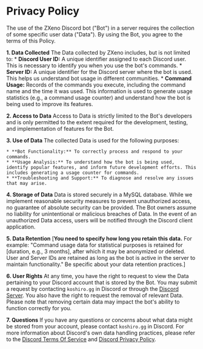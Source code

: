 # Privacy Policy

The use of the ZXeno Discord bot ("Bot") in a server requires the collection of some specific user data ("Data"). By using the Bot, you agree to the terms of this Policy.

**1. Data Collected**
The Data collected by ZXeno includes, but is not limited to:
    * **Discord User ID:** A unique identifier assigned to each Discord user. This is necessary to identify you when you use the bot's commands.
    * **Server ID:** A unique identifier for the Discord server where the bot is used. This helps us understand bot usage in different communities.
    * **Command Usage:** Records of the commands you execute, including the command name and the time it was used. This information is used to generate usage statistics (e.g., a command usage counter) and understand how the bot is being used to improve its features.

**2. Access to Data**
Access to Data is strictly limited to the Bot's developers and is only permitted to the extent required for the development, testing, and implementation of features for the Bot.

**3. Use of Data**
The collected Data is used for the following purposes:

    * **Bot Functionality:** To correctly process and respond to your commands.
    * **Usage Analysis:** To understand how the bot is being used, identify popular features, and inform future development efforts. This includes generating a usage counter for commands.
    * **Troubleshooting and Support:** To diagnose and resolve any issues that may arise.

**4. Storage of Data**
Data is stored securely in a MySQL database. While we implement reasonable security measures to prevent unauthorized access, no guarantee of absolute security can be provided. The Bot owners assume no liability for unintentional or malicious breaches of Data. In the event of an unauthorized Data access, users will be notified through the Discord client application.

**5. Data Retention**
[**You need to specify how long you retain this data.** For example: "Command usage data for statistical purposes is retained for [duration, e.g., 3 months], after which it may be anonymized or deleted. User and Server IDs are retained as long as the bot is active in the server to maintain functionality." Be specific about your data retention practices.]

**6. User Rights**
At any time, you have the right to request to view the Data pertaining to your Discord account that is stored by the Bot. You may submit a request by contacting `koshiro.gg` in Discord or through the [Discord Server](https://support.zxeno.space/). You also have the right to request the removal of relevant Data. Please note that removing certain data may impact the bot's ability to function correctly for you.

**7. Questions**
If you have any questions or concerns about what data might be stored from your account, please contact `koshiro.gg` in Discord. For more information about Discord's own data handling practices, please refer to the [Discord Terms Of Service](https://discord.com/terms) and [Discord Privacy Policy](https://discord.com/privacy).
